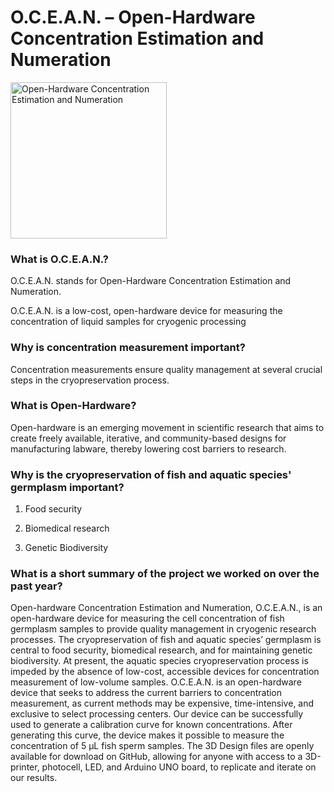 # O.C.E.A.N. – Open-Hardware Concentration Estimation and Numeration

<img src="images/ocean.png" width="250" alt="Open-Hardware Concentration Estimation and Numeration"/>

### What is O.C.E.A.N.?

O.C.E.A.N. stands for Open-Hardware Concentration Estimation and Numeration.

O.C.E.A.N. is a low-cost, open-hardware device for measuring the concentration of liquid samples for cryogenic processing

### Why is concentration measurement important?

Concentration measurements ensure quality management at several crucial steps in the cryopreservation process.

### What is Open-Hardware?

Open-hardware is an emerging movement in scientific research that aims to create freely available, iterative, and community-based designs for manufacturing labware, thereby lowering cost barriers to research.

### Why is the cryopreservation of fish and aquatic species' germplasm important?

1. Food security

2. Biomedical research

3. Genetic Biodiversity

### What is a short summary of the project we worked on over the past year?

Open-hardware Concentration Estimation and Numeration, O.C.E.A.N., is an open-hardware device for measuring the cell concentration of fish germplasm samples to provide quality management in cryogenic research processes. The cryopreservation of fish and aquatic species’ germplasm is central to food security, biomedical research, and for maintaining genetic biodiversity. At present, the aquatic species cryopreservation process is impeded by the absence of low-cost, accessible devices for concentration measurement of low-volume samples. O.C.E.A.N. is an open-hardware device that seeks to address the current barriers to concentration measurement, as current methods may be expensive, time-intensive, and exclusive to select processing centers. Our device can be successfully used to generate a calibration curve for known concentrations. After generating this curve, the device makes it possible to measure the concentration of 5 µL fish sperm samples. The 3D Design files are openly available for download on GitHub, allowing for anyone with access to a 3D-printer, photocell, LED, and Arduino UNO board, to replicate and iterate on our results.
